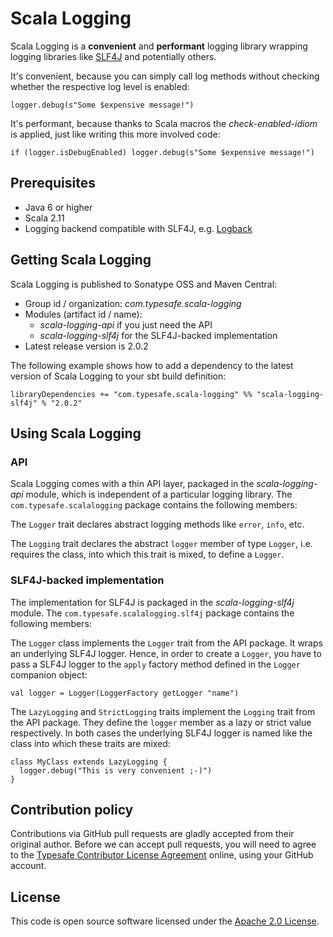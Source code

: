 # Scala Logging #

Scala Logging is a **convenient** and **performant** logging library wrapping logging libraries like [SLF4J](http://www.slf4j.org) and potentially others.

It's convenient, because you can simply call log methods without checking whether the respective log level is enabled:

```
logger.debug(s"Some $expensive message!")
```

It's performant, because thanks to Scala macros the *check-enabled-idiom* is applied, just like writing this more involved code:

```
if (logger.isDebugEnabled) logger.debug(s"Some $expensive message!")
```

## Prerequisites ##

* Java 6 or higher
* Scala 2.11
* Logging backend compatible with SLF4J, e.g. [Logback](http://logback.qos.ch)

## Getting Scala Logging ##

Scala Logging is published to Sonatype OSS and Maven Central:

- Group id / organization: *com.typesafe.scala-logging*
- Modules (artifact id / name):
  - *scala-logging-api* if you just need the API
  - *scala-logging-slf4j* for the SLF4J-backed implementation
- Latest release version is 2.0.2
  
The following example shows how to add a dependency to the latest version of Scala Logging to your sbt build definition:

```
libraryDependencies += "com.typesafe.scala-logging" %% "scala-logging-slf4j" % "2.0.2"
```

## Using Scala Logging ##

### API ###

Scala Logging comes with a thin API layer, packaged in the *scala-logging-api* module, which is independent of a particular logging library. The `com.typesafe.scalalogging` package contains the following members:

The `Logger` trait declares abstract logging methods like `error`, `info`, etc.

The `Logging` trait declares the abstract `logger` member of type `Logger`, i.e. requires the class, into which this trait is mixed, to define a `Logger`.

### SLF4J-backed implementation ###

The implementation for SLF4J is packaged in the *scala-logging-slf4j* module. The `com.typesafe.scalalogging.slf4j` package contains the following members:

The `Logger` class implements the `Logger` trait from the API package. It wraps an underlying SLF4J logger. Hence, in order to create a `Logger`, you have to pass a SLF4J logger to the `apply` factory method defined in the `Logger` companion object:

```
val logger = Logger(LoggerFactory getLogger "name")
```

The `LazyLogging` and `StrictLogging` traits implement the `Logging` trait from the API package. They define the `logger` member as a lazy or strict value respectively. In both cases the underlying SLF4J logger is named like the class into which these traits are mixed:

```
class MyClass extends LazyLogging {
  logger.debug("This is very convenient ;-)")
}
```

## Contribution policy ##

Contributions via GitHub pull requests are gladly accepted from their original author. Before we can accept pull requests, you will need to agree to the [Typesafe Contributor License Agreement](http://www.typesafe.com/contribute/cla) online, using your GitHub account.

## License ##

This code is open source software licensed under the [Apache 2.0 License](http://www.apache.org/licenses/LICENSE-2.0.html).
